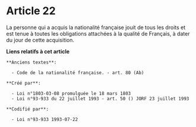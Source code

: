 # Article 22

La personne qui a acquis la nationalité française jouit de tous les droits et est tenue à toutes les obligations attachées à
la qualité de Français, à dater du jour de cette acquisition.

**Liens relatifs à cet article**

	**Anciens textes**:

	  - Code de la nationalité française. - art. 80 (Ab)

	**Créé par**:

	  - Loi n°1803-03-08 promulguée le 18 mars 1803
	  - Loi n°93-933 du 22 juillet 1993 - art. 50 () JORF 23 juillet 1993

	**Codifié par**:

	  - Loi n°93-933 1993-07-22

